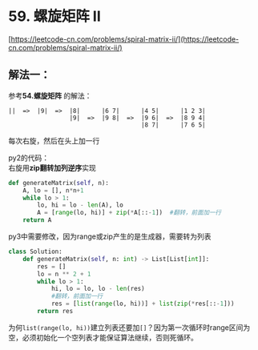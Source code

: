 # 59. 螺旋矩阵 II

[https://leetcode-cn.com/problems/spiral-matrix-ii/](https://leetcode-cn.com/problems/spiral-matrix-ii/)

## 解法一：

参考**54.螺旋矩阵** 的解法：

```text
||  =>  |9|  =>  |8|      |6 7|      |4 5|      |1 2 3|
                 |9|  =>  |9 8|  =>  |9 6|  =>  |8 9 4|
                                     |8 7|      |7 6 5|
```

每次右旋，然后在头上加一行

py2的代码：   
右旋用**zip翻转加列逆序**实现

```python
def generateMatrix(self, n):
    A, lo = [], n*n+1
    while lo > 1:
        lo, hi = lo - len(A), lo
        A = [range(lo, hi)] + zip(*A[::-1])  #翻转，前面加一行
    return A
```

py3中需要修改，因为range或zip产生的是生成器，需要转为列表

```python
class Solution:
    def generateMatrix(self, n: int) -> List[List[int]]:
        res = []
        lo = n ** 2 + 1
        while lo > 1:
            hi, lo = lo, lo - len(res)
            #翻转，前面加一行
            res = [list(range(lo, hi))] + list(zip(*res[::-1]))
        return res
```

为何`list(range(lo, hi))`建立列表还要加`[]`？因为第一次循环时range区间为空，必须初始化一个空列表才能保证算法继续，否则死循环。

